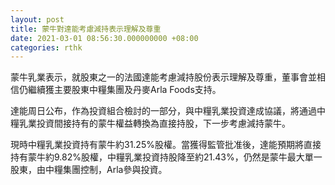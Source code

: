 ```yaml
---
layout: post
title: 蒙牛對達能考慮減持表示理解及尊重
date: 2021-03-01 08:56:30.000000000 +08:00
categories: rthk
---
```


蒙牛乳業表示，就股東之一的法國達能考慮減持股份表示理解及尊重，董事會並相信仍繼續獲主要股東中糧集團及丹麥Arla Foods支持。

達能周日公布，作為投資組合檢討的一部分，與中糧乳業投資達成協議，將通過中糧乳業投資間接持有的蒙牛權益轉換為直接持股，下一步考慮減持蒙牛。

現時中糧乳業投資持有蒙牛約31.25%股權。當獲得監管批准後，達能預期將直接持有蒙牛約9.82%股權，中糧乳業投資持股降至約21.43%，仍然是蒙牛最大單一股東，由中糧集團控制，Arla參與投資。
